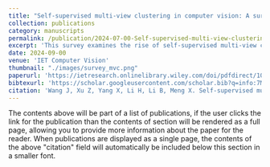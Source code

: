 ```yaml
---
title: "Self‐supervised multi‐view clustering in computer vision: A survey"
collection: publications
category: manuscripts
permalink: /publication/2024-07-00-Self‐supervised-multi‐view-clustering-in-computer-vision:-A-survey
excerpt: 'This survey examines the rise of self‐supervised multi‐view clustering—outlining its motivations and advantages, categorizing common datasets and data challenges, reviewing representation‐learning and self‐supervised methods with application examples, and highlighting open research problems for future exploration.'
date: 2024-09-00
venue: 'IET Computer Vision'
thumbnail: "./images/survey_mvc.png"
paperurl: 'https://ietresearch.onlinelibrary.wiley.com/doi/pdfdirect/10.1049/cvi2.12299'
bibtexurl: 'https://scholar.googleusercontent.com/scholar.bib?q=info:7MVlK5NARn4J:scholar.google.com/&output=citation&scisdr=CgLoJpVAENfwq7CV7sA:AAZF9b8AAAAAaHOT9sAbNS9FIjhhrM4qW4-OBZM&scisig=AAZF9b8AAAAAaHOT9h1-oeUTBb5s9g0DZJQZKNA&scisf=4&ct=citation&cd=-1&hl=en'
citation: 'Wang J, Xu Z, Yang X, Li H, Li B, Meng X. Self‐supervised multi‐view clustering in computer vision: A survey. IET Computer Vision. 2024 Sep;18(6):709-34.'
---
```


The contents above will be part of a list of publications, if the user clicks the link for the publication than the contents of section will be rendered as a full page, allowing you to provide more information about the paper for the reader. When publications are displayed as a single page, the contents of the above "citation" field will automatically be included below this section in a smaller font.
